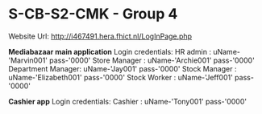 # S-CB-S2-CMK - Group 4
Website Url:  http://i467491.hera.fhict.nl/LogInPage.php

**Mediabazaar main application**
Login credentials:
HR admin          : uName-'Marvin001'    pass-'0000'
Store Manager     : uName-'Archie001'    pass-'0000'
Department Manager: uName-'Jay001'       pass-'0000'
Stock Manager     : uName-'Elizabeth001' pass-'0000'
Stock Worker      : uName-'Jeff001'      pass-'0000'

**Cashier app**
Login credentials:
Cashier           : uName-'Tony001'      pass-'0000'
